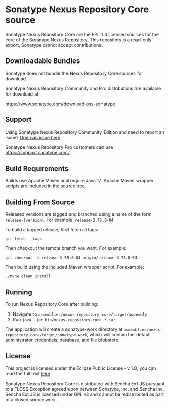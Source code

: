<!--

    Sonatype Nexus (TM) Open Source Version
    Copyright (c) 2008-present Sonatype, Inc.
    All rights reserved. Includes the third-party code listed at http://links.sonatype.com/products/nexus/oss/attributions.

    This program and the accompanying materials are made available under the terms of the Eclipse Public License Version 1.0,
    which accompanies this distribution and is available at http://www.eclipse.org/legal/epl-v10.html.

    Sonatype Nexus (TM) Professional Version is available from Sonatype, Inc. "Sonatype" and "Sonatype Nexus" are trademarks
    of Sonatype, Inc. Apache Maven is a trademark of the Apache Software Foundation. M2eclipse is a trademark of the
    Eclipse Foundation. All other trademarks are the property of their respective owners.

-->
# Sonatype Nexus Repository Core source

Sonatype Nexus Repository Core are the EPL 1.0 licensed sources for the core of the Sonatype Nexus Repository.
This repository is a read-only export, Sonatype cannot accept contributions.

## Downloadable Bundles

Sonatype does not bundle the Nexus Repository Core sources for download.

Sonatype Nexus Repository Community and Pro distributions are available for download at: 

https://www.sonatype.com/download-oss-sonatype

## Support

Using Sonatype Nexus Repository Community Edition and need to report an issue? [Open an issue here](https://github.com/sonatype/nexus-public/issues)

Sonatype Nexus Repository Pro customers can use https://support.sonatype.com/.
 
## Build Requirements

Builds use Apache Maven and require Java 17. Apache Maven wrapper scripts are included in the source tree.

## Building From Source

Released versions are tagged and branched using a name of the form `release-{version}`. For example: `release-3.78.0-04`

To build a tagged release, first fetch all tags:

```shell
git fetch --tags
```

Then checkout the remote branch you want. For example:

```shell
git checkout -b release-3.78.0-04 origin/release-3.78.0-04 --
```

Then build using the included Maven wrapper script. For example:

```shell
./mvnw clean install
```

## Running

To run Nexus Repository Core after building:

1. Navigate to `assemblies/nexus-repository-core/target/assembly`
2. Run `java -jar bin/nexus-repository-core-*.jar`

The application will create a sonatype-work directory at `assemblies/nexus-repository-core/target/sonatype-work`, 
which will contain the default administrator credentials, database, and file blobstore.

## License

This project is licensed under the Eclipse Public License - v 1.0, you can read the full text [here](LICENSE.txt)

Sonatype Nexus Repository Core is distributed with Sencha Ext JS pursuant to a FLOSS Exception agreed upon between Sonatype, Inc. and Sencha Inc. 
Sencha Ext JS is licensed under GPL v3 and cannot be redistributed as part of a closed source work.
